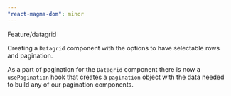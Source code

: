 ```yaml
---
"react-magma-dom": minor
---
```


Feature/datagrid

Creating a `Datagrid` component with the options to have selectable rows and pagination.

As a part of pagination for the `Datagrid` component there is now a `usePagination` hook that creates a `pagination` object with the data needed to build any of our pagination components.
